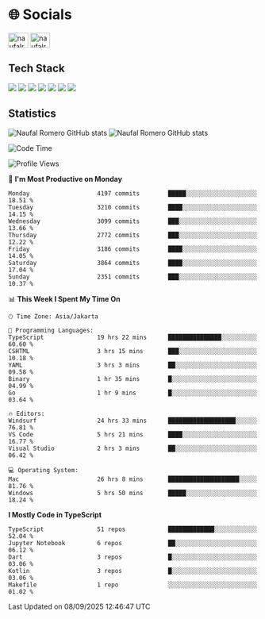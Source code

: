 <h1 align="">🌐 Socials</h1>
<p align="left">
<a href="https://linkedin.com/in/naufal-romero-putra-pratama-9ab816177/" target="blank"><img align="center" src="https://raw.githubusercontent.com/rahuldkjain/github-profile-readme-generator/master/src/images/icons/Social/linked-in-alt.svg" alt="naufalromero" height="30" width="40" /></a>
<a href="https://instagram.com/naufalromero" target="blank"><img align="center" src="https://raw.githubusercontent.com/rahuldkjain/github-profile-readme-generator/master/src/images/icons/Social/instagram.svg" alt="naufalromero" height="30" width="40" /></a>
</p>


<h2 align="">Tech Stack</h2>
<div align="">
  <img src="https://img.shields.io/badge/next.js-000000?style=for-the-badge&logo=nextdotjs&logoColor=white"/>
 <img src="https://img.shields.io/badge/typescript-%23007ACC.svg?style=for-the-badge&logo=typescript&logoColor=white"/>
 <img src="https://img.shields.io/badge/react-%2320232a.svg?style=for-the-badge&logo=react&logoColor=%2361DAFB"/>
 <img src="https://img.shields.io/badge/tailwindcss-%2338B2AC.svg?style=for-the-badge&logo=tailwind-css&logoColor=white"/>
 <img src="https://img.shields.io/badge/Prisma-3982CE?style=for-the-badge&logo=Prisma&logoColor=white"/>
 <img src="https://img.shields.io/badge/javascript-%23323330.svg?style=for-the-badge&logo=javascript&logoColor=%23F7DF1E"/>
 <img src="https://img.shields.io/badge/java-%23ED8B00.svg?style=for-the-badge&logo=openjdk&logoColor=white"/>
</div>


<h2 align="">Statistics</h2>
<div align="">
<img src="https://github-readme-stats-xi-nine-74.vercel.app/api?username=romves&show_icons=true&theme=tokyonight&include_all_commits=true&count_private=true" alt="Naufal Romero GitHub stats"/>
<img src="https://github-readme-stats-xi-nine-74.vercel.app/api/top-langs/?username=romves&theme=tokyonight&hide_border=false&include_all_commits=true&count_private=true&layout=compact" alt="Naufal Romero GitHub stats"/>
</div>

<!--START_SECTION:waka-->
![Code Time](http://img.shields.io/badge/Code%20Time-2%2C889%20hrs%2035%20mins-blue)

![Profile Views](http://img.shields.io/badge/Profile%20Views-0-blue)

📅 **I'm Most Productive on Monday** 

```text
Monday                   4197 commits        █████░░░░░░░░░░░░░░░░░░░░   18.51 % 
Tuesday                  3210 commits        ████░░░░░░░░░░░░░░░░░░░░░   14.15 % 
Wednesday                3099 commits        ███░░░░░░░░░░░░░░░░░░░░░░   13.66 % 
Thursday                 2772 commits        ███░░░░░░░░░░░░░░░░░░░░░░   12.22 % 
Friday                   3186 commits        ████░░░░░░░░░░░░░░░░░░░░░   14.05 % 
Saturday                 3864 commits        ████░░░░░░░░░░░░░░░░░░░░░   17.04 % 
Sunday                   2351 commits        ███░░░░░░░░░░░░░░░░░░░░░░   10.37 % 
```


📊 **This Week I Spent My Time On** 

```text
🕑︎ Time Zone: Asia/Jakarta

💬 Programming Languages: 
TypeScript               19 hrs 22 mins      ███████████████░░░░░░░░░░   60.60 % 
CSHTML                   3 hrs 15 mins       ███░░░░░░░░░░░░░░░░░░░░░░   10.18 % 
YAML                     3 hrs 3 mins        ██░░░░░░░░░░░░░░░░░░░░░░░   09.58 % 
Binary                   1 hr 35 mins        █░░░░░░░░░░░░░░░░░░░░░░░░   04.99 % 
Go                       1 hr 9 mins         █░░░░░░░░░░░░░░░░░░░░░░░░   03.64 % 

🔥 Editors: 
Windsurf                 24 hrs 33 mins      ███████████████████░░░░░░   76.81 % 
VS Code                  5 hrs 21 mins       ████░░░░░░░░░░░░░░░░░░░░░   16.77 % 
Visual Studio            2 hrs 3 mins        ██░░░░░░░░░░░░░░░░░░░░░░░   06.42 % 

💻 Operating System: 
Mac                      26 hrs 8 mins       ████████████████████░░░░░   81.76 % 
Windows                  5 hrs 50 mins       █████░░░░░░░░░░░░░░░░░░░░   18.24 % 
```

**I Mostly Code in TypeScript** 

```text
TypeScript               51 repos            █████████████░░░░░░░░░░░░   52.04 % 
Jupyter Notebook         6 repos             ██░░░░░░░░░░░░░░░░░░░░░░░   06.12 % 
Dart                     3 repos             █░░░░░░░░░░░░░░░░░░░░░░░░   03.06 % 
Kotlin                   3 repos             █░░░░░░░░░░░░░░░░░░░░░░░░   03.06 % 
Makefile                 1 repo              ░░░░░░░░░░░░░░░░░░░░░░░░░   01.02 % 
```




 Last Updated on 08/09/2025 12:46:47 UTC
<!--END_SECTION:waka-->
